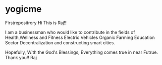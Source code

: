 # yogicme
Firstrepositrory
Hi This is Raj!!

I am a businessman who would like to contribute in the fields of 
Health,Wellness and Fitness
Electric Vehicles
Organic Farming
Education Sector
Decentralization and constructing smart cities.

Hopefully, With the God's Blessings, Everything comes true in near Futrue. Thank you!!
Raj
